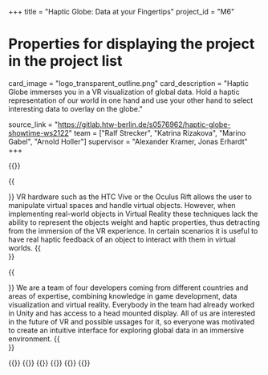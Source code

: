 +++
title = "Haptic Globe: Data at your Fingertips"
project_id = "M6"

# Properties for displaying the project in the project list
card_image = "logo_transparent_outline.png"
card_description = "Haptic Globe immerses you in a VR visualization of global data. Hold a haptic representation of our world in one hand and use your other hand to select interesting data to overlay on the globe."

source_link = "https://gitlab.htw-berlin.de/s0576962/haptic-globe-showtime-ws2122"
team = ["Ralf Strecker", "Katrina Rizakova", "Marino Gabel", "Arnold Holler"]
supervisor = "Alexander Kramer, Jonas Erhardt"
+++

{{<mediathek id="48063f0610b3a960a5e2e861f9ce25b2" title="Presentation">}}

{{<section title="The Objective">}}
VR hardware such as the HTC Vive or the Oculus Rift allows the user to manipulate virtual spaces and handle virtual objects. However, when implementing real-world objects in Virtual Reality these techniques lack the ability to represent the objects weight and haptic properties, thus detracting from the immersion of the VR experience. In certain scenarios it is useful to have real haptic feedback of an object to interact with them in virtual worlds.
{{</section >}}

{{<section title="The Team">}}
We are a team of four developers coming from different countries and areas of expertise, combining knowledge in game development, data visualization and virtual reality. Everybody in the team had already worked in Unity and has access to a head mounted display. All of us are interested in the future of VR and possible ussages for it, so everyone was motivated to create an intuitive interface for exploring global data in an immersive environment.
{{</section >}}

{{<gallery>}}
{{<team-member image="tf_marino.jpg" name="Marino Gabel">}}
{{<team-member image="tf_ralf.png" name="Ralf Strecker">}}
{{<team-member image="tf_katrina.jpg" name="Katrina Rizakova">}}
{{<team-member image="tf_arnold.jpg" name="Arnold Holler">}}
{{</gallery>}}

